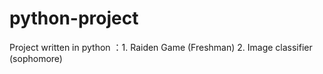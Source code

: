 # python-project
Project written in python ：1. Raiden Game (Freshman) 2. Image classifier (sophomore)
